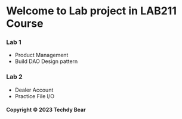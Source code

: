 # Welcome to Lab project in LAB211 Course
### Lab 1 
* Product Management
* Build DAO Design pattern

### Lab 2 
* Dealer Account
* Practice File I/O 

#### Copyright &#169; 2023 Techdy Bear
